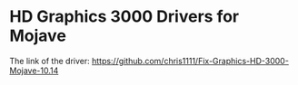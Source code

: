 # HD Graphics 3000 Drivers for Mojave


The link of the driver: https://github.com/chris1111/Fix-Graphics-HD-3000-Mojave-10.14
